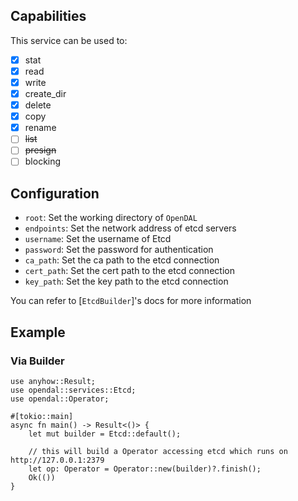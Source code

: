 ## Capabilities

This service can be used to:

- [x] stat
- [x] read
- [x] write
- [x] create_dir
- [x] delete
- [x] copy
- [x] rename
- [ ] ~~list~~
- [ ] ~~presign~~
- [ ] blocking

## Configuration

- `root`: Set the working directory of `OpenDAL`
- `endpoints`: Set the network address of etcd servers
- `username`: Set the username of Etcd
- `password`: Set the password for authentication
- `ca_path`: Set the ca path to the etcd connection
- `cert_path`: Set the cert path to the etcd connection
- `key_path`: Set the key path to the etcd connection

You can refer to [`EtcdBuilder`]'s docs for more information

## Example

### Via Builder

```rust,no_run
use anyhow::Result;
use opendal::services::Etcd;
use opendal::Operator;

#[tokio::main]
async fn main() -> Result<()> {
    let mut builder = Etcd::default();

    // this will build a Operator accessing etcd which runs on http://127.0.0.1:2379
    let op: Operator = Operator::new(builder)?.finish();
    Ok(())
}
```
